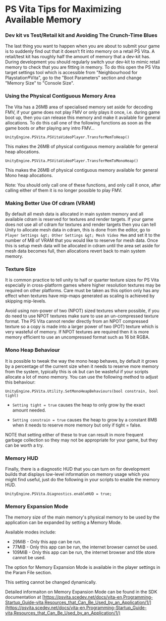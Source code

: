 PS Vita Tips for Maximizing Available Memory
====

### Dev kit vs Test/Retail kit and Avoiding The Crunch-Time Blues

The last thing you want to happen when you are about to submit your game is to suddenly find out that it doesn’t fit into memory on a retail PS Vita. A retail/test kit has roughly half the amount of memory that a dev-kit has. During development you should regularly switch your dev-kit to mimic retail memory to check that you are fitting in memory. To do this open the PS Vita target settings tool which is accessible from "Neighbourhood for Playstation®Vita", go to the "Boot Parameters" section and change "Memory Size" to "Console Size".

### Using the  Physical Contiguous Memory Area

The Vita has a 26MB area of specialised memory set aside for decoding FMV, if your game does not play FMV or only plays it once, i.e. during game boot up, then you can release this memory and make it available for general allocations. To do this call one of the following functions as soon as the game boots or after playing any intro FMV…

````
UnityEngine.PSVita.PSVitaVideoPlayer.TransferMemToHeap()
````

This makes the 26MB of physical contiguous memory available for general heap allocations.

````
UnityEngine.PSVita.PSVitaVideoPlayer.TransferMemToMonoHeap()
````

This makes the 26MB of physical contiguous memory available for general Mono heap allocations.

Note: You should only call one of these functions, and only call it once, after calling either of them it is no longer possible to play FMV.

### Making Better Use Of cdram (VRAM)

By default all mesh data is allocated in main system memory and all available cdram is reserved for textures and render targets. If your game does not use all of cdram for textures and render targets then you can tell Unity to allocate mesh data in cdram, this is done from the editor, go to ``Player Settings &gt; Other Settings &gt; Mesh Video Mem`` and set it to the number of MB of VRAM that you would like to reserve for mesh data. Once this is setup mesh data will be allocated in cdram until the area set aside for mesh data becomes full, then allocations revert back to main system memory.

### Texture Size

It is common practice to tell unity to half or quarter texture sizes for PS Vita especially in cross-platform games where higher resolution textures may be required on other platforms. Care must be taken as this option only has any effect when textures have mip-maps generated as scaling is achieved by skipping mip-levels.

Avoid using non-power of two (NPOT) sized textures where possible, if you do need to use NPOT textures make sure to use an un-compressed texture format. The PS Vita cannot render directly from an NPOT compressed texture so a copy is made into a larger power of two (POT) texture which is very wasteful of memory. If NPOT textures are required then it is more memory efficient to use an uncompressed format such as 16 bit RGBA.

### Mono Heap Behaviour

It is possible to tweak the way the mono heap behaves, by default it grows by a percentage of the current size when it needs to reserve more memory from the system, typically this is ok but can be wasteful if your scripts allocate a lot of mono memory. You can use the following method to adjust this behaviour:

````
UnityEngine.PSVita.Utility.SetMonoHeapBehaviours(bool constrain, bool tight)
````

* ``Setting tight = true`` causes the heap to only grow by the exact amount needed.

* ``Setting constrain = true`` causes the heap to grow by a constant 8MB when it needs to reserve more memory but only if tight = false.

NOTE that setting either of these to true can result in more frequent garbage collection so they may not be appropriate for your game, but they can be worth a try.

### Memory HUD

Finally, there is a diagnostic HUD that you can turn on for development builds that displays low-level information on memory usage which you might find useful, just do the following in your scripts to enable the memory HUD.

````
UnityEngine.PSVita.Diagnostics.enableHUD = true;
````

### Memory Expansion Mode

The memory size of the main memory's physical memory to be used by the application can be expanded by setting a Memory Mode. 

Available modes include:

* 29MiB - Only this app can be run.
* 77MiB - Only this app can be run, the internet browser cannot be used.
* 109MiB - Only this app can be run, the internet browser and title store cannot be used.

The option for Memory Expansion Mode is available in the player settings in the Param File section.

This setting cannot be changed dynamically.

Detailed informaiton on Memory Expansion Mode can be found in the SDK documentation at [https://psvita.scedev.net/docs/vita-en,Programming-Startup_Guide-vita,Resources_that_Can_Be_Used_by_an_Application/1/](https://psvita.scedev.net/docs/vita-en,Programming-Startup_Guide-vita,Resources_that_Can_Be_Used_by_an_Application/1/)
